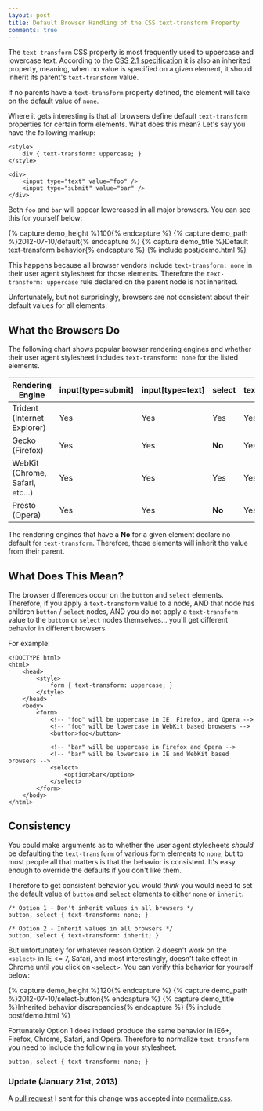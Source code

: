 ```yaml
---
layout: post
title: Default Browser Handling of the CSS text-transform Property
comments: true
---
```


The `text-transform` CSS property is most frequently used to uppercase and lowercase text.  According to the [CSS 2.1 specification](http://www.w3.org/TR/CSS21/text.html#caps-prop) it is also an inherited property, meaning, when no value is specified on a given element, it should inherit its parent's `text-transform` value.

If no parents have a `text-transform` property defined, the element will take on the default value of `none`.

Where it gets interesting is that all browsers define default `text-transform` properties for certain form elements.  What does this mean?  <!--more-->Let's say you have the following markup:

<pre class="language-markup"><code class="language-markup">&lt;style&gt;
    div { text-transform: uppercase; }
&lt;/style&gt;

&lt;div&gt;
    &lt;input type="text" value="foo" /&gt;
    &lt;input type="submit" value="bar" /&gt;
&lt;/div&gt;
</code></pre>

Both `foo` and `bar` will appear lowercased in all major browsers.  You can see this for yourself below:

{% capture demo_height %}100{% endcapture %}
{% capture demo_path %}2012-07-10/default{% endcapture %}
{% capture demo_title %}Default text-transform behavior{% endcapture %}
{% include post/demo.html %}

This happens because all browser vendors include `text-transform: none` in their user agent stylesheet for those elements.  Therefore the `text-transform: uppercase` rule declared on the parent node is not inherited.

Unfortunately, but not surprisingly, browsers are not consistent about their default values for all elements.

## What the Browsers Do

The following chart shows popular browser rendering engines and whether their user agent stylesheet includes `text-transform: none` for the listed elements.

<table>
    <thead>
        <tr>
        	<th>Rendering Engine</th>
        	<th>input[type=submit]</th>
        	<th>input[type=text]</th>
        	<th>select</th>
        	<th>textarea</th>
        	<th>button</th>
        </tr>
    </thead>
    <tbody>
    	<tr>
    		<td>Trident (Internet Explorer)</td>
    		<td>Yes</td>
    		<td>Yes</td>
    		<td>Yes</td>
    		<td>Yes</td>
    		<td><strong>No</strong></td>
    	</tr>
    	<tr>
    		<td>Gecko (Firefox)</td>
    		<td>Yes</td>
    		<td>Yes</td>
    		<td><strong>No</strong></td>
    		<td>Yes</td>
    		<td><strong>No</strong></td>
    	</tr>
    	<tr>
    		<td>WebKit (Chrome, Safari, etc...)</td>
    		<td>Yes</td>
    		<td>Yes</td>
    		<td>Yes</td>
    		<td>Yes</td>
    		<td>Yes</td>
    	</tr>
    	<tr>
    		<td>Presto (Opera)</td>
    		<td>Yes</td>
    		<td>Yes</td>
    		<td><strong>No</strong></td>
    		<td>Yes</td>
    		<td><strong>No</strong></td>
    	</tr>
    </tbody>
</table>

The rendering engines that have a **No** for a given element declare no default for `text-transform`.  Therefore, those elements will inherit the value from their parent.

## What Does This Mean?

The browser differences occur on the `button` and `select` elements.  Therefore, if you apply a `text-transform` value to a node, AND that node has children `button` / `select` nodes, AND you do not apply a `text-transform` value to the `button` or `select` nodes themselves... you'll get different behavior in different browsers.

For example:

<pre class="language-markup"><code class="language-markup">&lt;!DOCTYPE html&gt;
&lt;html&gt;
    &lt;head&gt;
        &lt;style&gt;
            form { text-transform: uppercase; }
        &lt;/style&gt;
    &lt;/head&gt;
    &lt;body&gt;
        &lt;form&gt;
            &lt;!-- "foo" will be uppercase in IE, Firefox, and Opera --&gt;
            &lt;!-- "foo" will be lowercase in WebKit based browsers --&gt;
            &lt;button&gt;foo&lt;/button&gt;

            &lt;!-- "bar" will be uppercase in Firefox and Opera --&gt;
            &lt;!-- "bar" will be lowercase in IE and WebKit based browsers --&gt;
            &lt;select&gt;
                &lt;option&gt;bar&lt;/option&gt;
            &lt;/select&gt;
        &lt;/form&gt;
    &lt;/body&gt;
&lt;/html&gt;
</code></pre>

## Consistency

You could make arguments as to whether the user agent stylesheets *should* be defaulting the `text-transform` of various form elements to `none`, but to most people all that matters is that the behavior is consistent.  It's easy enough to override the defaults if you don't like them.

Therefore to get consistent behavior you would *think* you would need to set the default value of `button` and `select` elements to either `none` or `inherit`.

<pre class="language-css"><code class="language-css">/* Option 1 - Don't inherit values in all browsers */
button, select { text-transform: none; }

/* Option 2 - Inherit values in all browsers */
button, select { text-transform: inherit; }
</code></pre>

But unfortunately for whatever reason Option 2 doesn't work on the `<select>` in IE <= 7, Safari, and most interestingly, doesn't take effect in Chrome until you click on `<select>`.  You can verify this behavior for yourself below:

{% capture demo_height %}120{% endcapture %}
{% capture demo_path %}2012-07-10/select-button{% endcapture %}
{% capture demo_title %}Inherited behavior discrepancies{% endcapture %}
{% include post/demo.html %}

Fortunately Option 1 does indeed produce the same behavior in IE6+, Firefox, Chrome, Safari, and Opera.  Therefore to normalize `text-transform` you need to include the following in your stylesheet.

<pre class="language-css"><code class="language-css">button, select { text-transform: none; }
</code></pre>

### Update (January 21st, 2013)

A [pull request](https://github.com/necolas/normalize.css/pull/104) I sent for this change was accepted into [normalize.css](http://necolas.github.com/normalize.css/).
